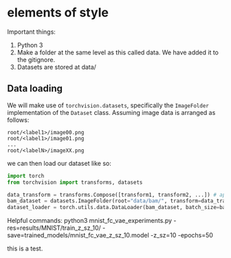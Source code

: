 # elements of style

Important things:
1. Python 3
2. Make a folder at the same level as this called data. We have added it to the gitignore.
3. Datasets are stored at data/<dataset-name>

## Data loading

We will make use of `torchvision.datasets`, specifically the `ImageFolder` implementation of the `Dataset` class. Assuming image data is arranged as follows:
```
root/<label1>/image00.png
root/<label1>/image01.png
...
root/<labelN>/imageXX.png
```
we can then load our dataset like so:
```python
import torch
from torchvision import transforms, datasets

data_transform = transforms.Compose([transform1, transform2, ...]) # apply some transformations
bam_dataset = datasets.ImageFolder(root="data/bam/", transform=data_transform)
dataset_loader = torch.utils.data.DataLoader(bam_dataset, batch_size=batch_sz, shuffle=True)
```


Helpful commands:
python3 mnist_fc_vae_experiments.py -res=results/MNIST/train_z_sz_10/ -save=trained_models/mnist_fc_vae_z_sz_10.model -z_sz=10 -epochs=50

this is a test.
